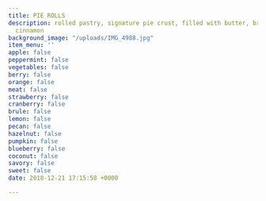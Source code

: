 ```yaml
---
title: PIE ROLLS
description: rolled pastry, signature pie crust, filled with butter, brown sugar and
  cinnamon
background_image: "/uploads/IMG_4988.jpg"
item_menu: ''
apple: false
peppermint: false
vegetables: false
berry: false
orange: false
meat: false
strawberry: false
cranberry: false
brule: false
lemon: false
pecan: false
hazelnut: false
pumpkin: false
blueberry: false
coconut: false
savory: false
sweet: false
date: 2018-12-21 17:15:58 +0000

---
```

